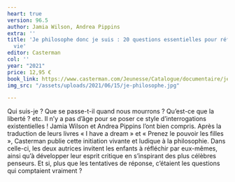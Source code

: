```yaml
---
heart: true
version: 96.5
author: Jamia Wilson, Andrea Pippins
extra: ''
title: 'Je philosophe donc je suis : 20 questions essentielles pour réfléchir à la
  vie'
editor: Casterman
col: ''
year: "2021"
price: 12,95 €
book_link: https://www.casterman.com/Jeunesse/Catalogue/documentaire/je-philosophe-donc-je-suis
img_src: "/assets/uploads/2021/06/15/je-philosophe.jpg"

---
```

Qui suis-je ? Que se passe-t-il quand nous mourrons ? Qu’est-ce que la liberté ? etc. Il n’y a pas d’âge pour se poser ce style d’interrogations existentielles ! Jamia Wilson et Andrea Pippins l’ont bien compris. Après la traduction de leurs livres « I have a dream » et « Prenez le pouvoir les filles », Casterman publie cette initiation vivante et ludique à la philosophie. Dans celle-ci, les deux autrices invitent les enfants à réfléchir par eux-mêmes, ainsi qu’à développer leur esprit critique en s’inspirant des plus célèbres penseurs. Et si, plus que les tentatives de réponse, c’étaient les questions qui comptaient vraiment ?